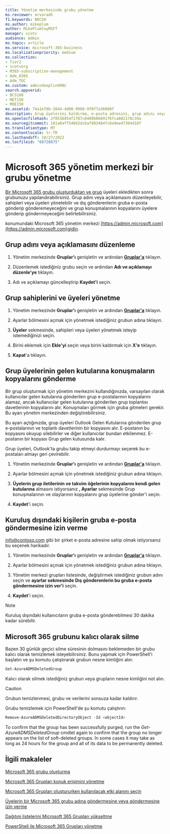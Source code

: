 ```yaml
---
title: Yönetim merkezinde grubu yönetme
ms.reviewer: arvaradh
f1.keywords: NOCSH
ms.author: mikeplum
author: MikePlumleyMSFT
manager: scotv
audience: Admin
ms.topic: article
ms.service: microsoft-365-business
ms.localizationpriority: medium
ms.collection:
- Tier2
- scotvorg
- M365-subscription-management
- Adm_O365
- Adm_TOC
ms.custom: admindeeplinkMAC
search.appverid:
- BCS160
- MET150
- MOE150
ms.assetid: 74a1ef8b-3844-4d08-9980-9f8f7a36000f
description: Grup üyelerini kaldırma, e-posta adresini, grup adını veya açıklamasını düzenleme ve grubun çalışma şeklini özelleştirme gibi Microsoft 365 Grupları yönetmeyi öğrenin.
ms.openlocfilehash: 2f8536854f2787c0489b06691f6fca602178c39a
ms.sourcegitcommit: 181a0aff54842dcbafd834647c6e9ee47304d10f
ms.translationtype: MT
ms.contentlocale: tr-TR
ms.lasthandoff: 10/27/2022
ms.locfileid: "68728675"
---
```

# <a name="manage-a-group-in-the-microsoft-365-admin-center"></a>Microsoft 365 yönetim merkezi bir grubu yönetme

[Bir Microsoft 365 grubu oluşturduktan ve grup](create-groups.md) üyeleri ekledikten sonra grubunuzu yapılandırabilirsiniz. Grup adını veya açıklamasını düzenleyebilir, sahipleri veya üyeleri yönetebilir ve dış gönderenlerin gruba e-posta gönderip gönderemeyeceğini ve grup konuşmalarının kopyalarını üyelere gönderip göndermeyeceğini belirtebilirsiniz.

konumundaki Microsoft 365 yönetim merkezi [https://admin.microsoft.com](https://admin.microsoft.com)gidin.

## <a name="edit-the-group-name-or-description"></a>Grup adını veya açıklamasını düzenleme

1. Yönetim merkezinde **Gruplar'ı** genişletin ve ardından <a href="https://go.microsoft.com/fwlink/p/?linkid=2052855" target="_blank">**Gruplar'a**</a> tıklayın.

2. Düzenlemek istediğiniz grubu seçin ve ardından **Adı ve açıklamayı düzenle'ye** tıklayın.

3. Adı ve açıklamayı güncelleştirip **Kaydet'i** seçin.

## <a name="manage-group-owners-and-members"></a>Grup sahiplerini ve üyeleri yönetme

1. Yönetim merkezinde **Gruplar'ı** genişletin ve ardından <a href="https://go.microsoft.com/fwlink/p/?linkid=2052855" target="_blank">**Gruplar'a**</a> tıklayın.

2. Ayarlar bölmesini açmak için yönetmek istediğiniz grubun adına tıklayın.

3. **Üyeler** sekmesinde, sahipleri veya üyeleri yönetmek isteyip istemediğinizi seçin.

4. Birini eklemek için **Ekle'yi** seçin veya birini kaldırmak için **X'e** tıklayın.

5. **Kapat**'a tıklayın.

## <a name="send-copies-of-conversations-to-group-members-inboxes"></a>Grup üyelerinin gelen kutularına konuşmaların kopyalarını gönderme
  
Bir grup oluşturmak için yönetim merkezini kullandığınızda, varsayılan olarak kullanıcılar gelen kutularına gönderilen grup e-postalarının kopyalarını alamaz, ancak kullanıcılar gelen kutularına gönderilen grup toplantısı davetlerinin kopyalarını alır. Konuşmaları görmek için gruba gitmeleri gerekir. Bu ayarı yönetim merkezinden değiştirebilirsiniz.

Bu ayarı açtığınızda, grup üyeleri Outlook Gelen Kutularına gönderilen grup e-postalarının ve toplantı davetlerinin bir kopyasını alır. E-postanın bu kopyasını okuyup silebilirler ve diğer kullanıcılar bundan etkilenmez. E-postanın bir kopyası Grup gelen kutusunda kalır.

Grup üyeleri, Outlook'ta grubu takip etmeyi durdurmayı seçerek bu e-postaları almayı geri çevirebilir.

1. Yönetim merkezinde **Gruplar'ı** genişletin ve ardından <a href="https://go.microsoft.com/fwlink/p/?linkid=2052855" target="_blank">**Gruplar'a**</a> tıklayın.

2. Ayarlar bölmesini açmak için yönetmek istediğiniz grubun adına tıklayın.

3. **Üyelerin grup iletilerinin ve takvim öğelerinin kopyalarını kendi gelen kutularına** almasını istiyorsanız **, Ayarlar** sekmesinde Grup konuşmalarının ve olaylarının kopyalarını grup üyelerine gönder'i seçin.

4. **Kaydet**'i seçin.

## <a name="let-people-outside-the-organization-email-the-group"></a>Kuruluş dışındaki kişilerin gruba e-posta göndermesine izin verme

info@contoso.com gibi bir şirket e-posta adresine sahip olmak istiyorsanız bu seçenek harikadır.
 
1. Yönetim merkezinde **Gruplar'ı** genişletin ve ardından <a href="https://go.microsoft.com/fwlink/p/?linkid=2052855" target="_blank">**Gruplar'a**</a> tıklayın.

2. Ayarlar bölmesini açmak için yönetmek istediğiniz grubun adına tıklayın.

3. Yönetim merkezi grupları listesinde, değiştirmek istediğiniz grubun adını seçin ve **ayarlar sekmesinde** **Dış gönderenlerin bu gruba e-posta göndermesine izin ver'i** seçin.
    
4. **Kaydet**'i seçin.

> [!NOTE]
> Kuruluş dışındaki kullanıcıların gruba e-posta gönderebilmesi 30 dakika kadar sürebilir.

## <a name="permanently-delete-a-microsoft-365-group"></a>Microsoft 365 grubunu kalıcı olarak silme

Bazen 30 günlük geçici silme süresinin dolmasını beklemeden bir grubu kalıcı olarak temizlemek isteyebilirsiniz. Bunu yapmak için PowerShell'i başlatın ve şu komutu çalıştırarak grubun nesne kimliğini alın:
 
 ```powershell
Get-AzureADMSDeletedGroup
```

Kalıcı olarak silmek istediğiniz grubun veya grupların nesne kimliğini not alın.
  
> [!CAUTION]
> Grubun temizlenmesi, grubu ve verilerini sonsuza kadar kaldırır. 
  
Grubu temizlemek için PowerShell'de şu komutu çalıştırın:

```powershell
Remove-AzureADMSDeletedDirectoryObject -Id <objectId>
```

To confirm that the group has been successfully purged, run the  *Get-AzureADMSDeletedGroup*  cmdlet again to confirm that the group no longer appears on the list of soft-deleted groups. In some cases it may take as long as 24 hours for the group and all of its data to be permanently deleted. 
  
## <a name="related-articles"></a>İlgili makaleler

[Microsoft 365 grubu oluşturma](create-groups.md)

[Microsoft 365 Grupları konuk erişimini yönetme](https://support.microsoft.com/office/bfc7a840-868f-4fd6-a390-f347bf51aff6)

[Microsoft 365 Grupları oluştururken kullanılacak etki alanını seçin](../../solutions/choose-domain-to-create-groups.md)

[Üyelerin bir Microsoft 365 grubu adına göndermesine veya göndermesine izin verme](../../solutions/allow-members-to-send-as-or-send-on-behalf-of-group.md)

[Dağıtım listelerini Microsoft 365 Grupları yükseltme](../manage/upgrade-distribution-lists.md)

[PowerShell ile Microsoft 365 Grupları yönetme](../../enterprise/manage-microsoft-365-groups-with-powershell.md)
